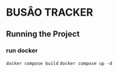 # BUSÂO TRACKER

## Running the Project
### run docker
`docker compose build`
`docker compose up -d`
